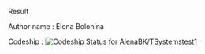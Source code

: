 Result

Author name : Elena Bolonina

Codeship : [ ![Codeship Status for AlenaBK/TSystemstest1](https://app.codeship.com/projects/8e4b86a0-3b7c-0136-1215-3a126c624009/status?branch=master)](https://app.codeship.com/projects/290349)